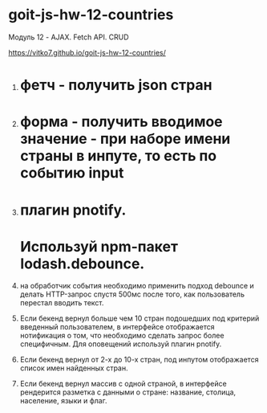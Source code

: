 # goit-js-hw-12-countries

Модуль 12 - AJAX. Fetch API. CRUD

https://vitko7.github.io/goit-js-hw-12-countries/

1. # фетч - получить json стран
2. # форма - получить вводимое значение - при наборе имени страны в инпуте, то есть по событию input

3. # плагин pnotify.

   # Используй npm-пакет lodash.debounce.

4. на обработчик события необходимо применить подход debounce и делать
   HTTP-запрос спустя 500мс после того, как пользователь перестал вводить текст.

5. Если бекенд вернул больше чем 10 стран подошедших под критерий введенный
   пользователем, в интерфейсе отображается нотификация о том, что необходимо
   сделать запрос более специфичным. Для оповещений используй плагин pnotify.
6. Если бекенд вернул от 2-х до 10-х стран, под инпутом отображается список имен
   найденных стран.
7. Если бекенд вернул массив с одной страной, в интерфейсе рендерится разметка с
   данными о стране: название, столица, население, языки и флаг.
